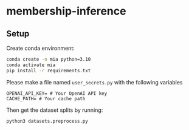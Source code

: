 # membership-inference

## Setup

Create conda environment:
```bash
conda create -n mia python=3.10
conda activate mia
pip install -r requirements.txt
```

Please make a file named `user_secrets.py` with the following variables

```
OPENAI_API_KEY= # Your OpenAI API key
CACHE_PATH= # Your cache path
```

Then get the dataset splits by running:

```
python3 datasets.preprocess.py
```